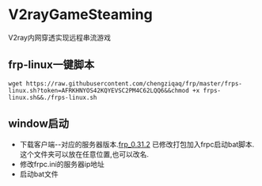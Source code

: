 # V2rayGameSteaming
V2ray内网穿透实现远程串流游戏  
## frp-linux一键脚本
```shell
wget https://raw.githubusercontent.com/chengziqaq/frp/master/frps-linux.sh?token=AFRKHNYOS42KQYEVSC2PM4C62LQQ6&&chmod +x frps-linux.sh&&./frps-linux.sh
```
## window启动
- 下载客户端--对应的服务器版本.[frp_0.31.2](https://github.com/chengziqaq/frp/raw/master/frp_0.31.2_windows_amd64.zip)
已修改打包加入frpc启动bat脚本.这个文件夹可以放在任意位置,也可以改名.
- 修改frpc.ini的服务器ip地址
- 启动bat文件
